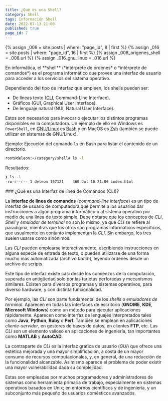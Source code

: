 ```yaml
---
title: ¿Qué es una Shell?
category: Shell
tags: Información Shell
date: 2022-07-13 21:00
published: true
page_id: 7
---
```


{% assign _008 = site.posts | where: "page_id", 8 | first %}
{% assign _016 = site.posts | where: "page_id", 16 | first %}
{% assign _008_origenes_shell = _008.url %}
{% assign _016_gnu_linux      = _016.url %}

<div id="Shell"></div>
En informática, el **shell** (*intérprete de órdenes*​ o *intérprete de comandos*) es el programa informático que provee una interfaz de usuario para acceder a los servicios del sistema operativo.

Dependiendo del tipo de interfaz que empleen, los shells pueden ser:
* De líneas texto (<a href="#CLI">CLI</a>, Command-Line Interface).
* Gráficos (GUI, Graphical User Interface).
* De lenguaje natural (NUI, Natural User Interface).

Estos son necesarios para invocar o ejecutar los distintos programas disponibles en la computadora. Un ejemplo de ello en Windows es `PowerShell`, en <a href="{{_016_gnu_linux}}">GNU/Linux</a> es <a href="{{_008_origenes_shell}}#Bash">Bash</a> y en MacOS es <a href="{{_008_origenes_shell}}#Zsh">Zsh</a> (también se puede utilizar en sistemas de GNU/Linux).

Ejemplo: Ejecución del comando `ls` en Bash para listar el contenido de un directorio.
```bash
root@deleon:~/category/shell# ls -l
```

Resultados:
```bash
❯ ls -l
-rw-r--r-- 1 deleon 197121    460 Jul 16 21:06 index.html
```

<div id="CLI"></div>
### ¿Qué es una Interfaz de línea de Comandos (CLI)?

La **interfaz de línea de comandos** (*command-line interface*) es un tipo de interfaz de usuario de computadora que permite a los usuarios dar instrucciones a algún programa informático o al sistema operativo por medio de una línea de texto simple. Debe notarse que los conceptos de *CLI*, *Shell* y *emulador de terminal* no son lo mismo, ya que *CLI* se refiere al paradigma, mientras que los otros son programas informáticos específicos, que usualmente en conjunto implementan la *CLI*. Sin embargo, los tres suelen usarse como sinónimos.

Las *CLI* pueden emplearse interactivamente, escribiendo instrucciones en alguna especie de entrada de texto, o pueden utilizarse de una forma mucho más automatizada (archivo *batch*), leyendo órdenes desde un archivo de scripts.

Este tipo de interfaz existe casi desde los comienzos de la computación, superada en antigüedad solo por las tarjetas perforadas y mecanismos similares. Existen para diversos programas y sistemas operativos, para diverso hardware, y con distinta funcionalidad.

Por ejemplo, las *CLI* son parte fundamental de los *shells* o *emuladores de terminal*. Aparecen en todas las interfaces de escritorio (**GNOME**, **KDE**, **Microsoft Windows**) como un método para ejecutar aplicaciones rápidamente. Aparecen como interfaz de lenguajes interpretados tales como **Java**, **Python**, **Ruby** o **Perl**. También se emplean en aplicaciones *cliente-servidor*, en gestores de bases de datos, en clientes **FTP**, etc. Las *CLI* son un elemento valioso en aplicaciones de ingeniería, tan importantes como **MATLAB** y **AutoCAD**.

La contraparte de *CLI* es la interfaz gráfica de usuario (*GUI*) que ofrece una estética mejorada y una mayor simplificación, a costa de un mayor consumo de recursos computacionales, y, en general, de una reducción de la funcionalidad alcanzable. Asimismo aparece el problema de poder existir una mayor vulnerabilidad dada su complejidad.

Estas son empleadas por muchos programadores y administradores de sistemas como herramienta primaria de trabajo, especialmente en sistemas operativos basados en Unix; en entornos científicos y de ingeniería, y un subconjunto más pequeño de usuarios domésticos avanzados.
